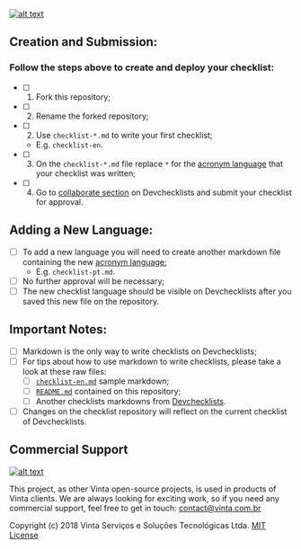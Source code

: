 [![alt text](https://s3-sa-east-1.amazonaws.com/www.vinta.com.br/images/dont_delete/devchecklist-logo.png "Devchecklists Logo")](https://www.devchecklist.com)

## Creation and Submission:
### Follow the steps above to create and deploy your checklist:
  * [ ] 1. Fork this repository;
  * [ ] 2. Rename the forked repository;
  * [ ] 2. Use `checklist-*.md` to write your first checklist;
    * E.g. `checklist-en`.
  * [ ] 3. On the `checklist-*.md` file replace `*` for the [acronym language](https://www.loc.gov/standards/iso639-2/php/code_list.php) that your checklist was written;
  * [ ] 4. Go to [collaborate section](https://devchecklists.com/collaborate) on Devchecklists and submit your checklist for approval.

## Adding a New Language:
  * [ ] To add a new language you will need to create another markdown file containing the new [acronym language:](http://sustainablesources.com/resources/country-abbreviations/)
    * E.g. `checklist-pt.md`.
  * [ ] No further approval will be necessary;
  * [ ] The new checklist language should be visible on Devchecklists after you saved this new file on the repository.

## Important Notes:
  * [ ] Markdown is the only way to write checklists on Devchecklists;
  * [ ] For tips about how to use markdown to write checklists, please take a look at these raw files:
    * [ ] [`checklist-en.md`](https://raw.githubusercontent.com/vintasoftware/devchecklists-template/master/checklist-en.md) sample markdown;
    * [ ] [`README.md`](https://raw.githubusercontent.com/vintasoftware/devchecklists-template/master/README.md) contained on this repository;
    * [ ] Another checklists markdowns from [Devchecklists](https://devchecklists.com).
  * [ ] Changes on the checklist repository will reflect on the current checklist of Devchecklists.

## Commercial Support
[![alt text](https://avatars2.githubusercontent.com/u/5529080?s=200&v=4 "Vinta Logo")](https://vintasoftware.com)

This project, as other Vinta open-source projects, is used in products of Vinta clients. We are always looking for exciting work, so if you need any commercial support, feel free to get in touch: contact@vinta.com.br

Copyright (c) 2018 Vinta Serviços e Soluções Tecnológicas Ltda.
[MIT License](LICENSE.txt)
